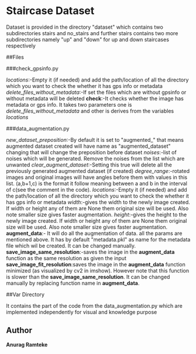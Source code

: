 # Staircase Dataset

Dataset is provided in the directory "dataset" which contains two subdirectories stairs and no_stairs and further stairs contains two more subdirectories namely "up" and "down" for up and down staircases respectively

##Files

###check_gpsinfo.py

*locations*:-Empty it (if needed) and add the path/location of all the directory which you want to check the whether it has gps info or metadata 
*delete_files_without_metadata*:-If set the files which are without gpsinfo or without metadata will be deleted
**check**:-It checks whether the image has metadata or gps info. It takes two parameters one is *delete_files_without_metadata* and other is derives from the variables *locations*

###data_augmentation.py

*new_dataset_preposition*:-By default it is set to "augmented_" that means augmented dataset created will have name as "augmented_dataset" changing that will change the preposition before dataset
*noises*:-list of noises which will be generated. Remove the noises from the list which are unwanted
*clear_augment_dataset*:-Setting this true will delete all the previously generated augmented dataset (if created)
*degree_range*:-rotated images and original images will have angles before them with values in this list. (a,b+1,c) is the format it follow meaning between a and b in the interval of c(see the comment in the code).
*locations*:-Empty it (if needed) and add the path/location of all the directory which you want to check the whether it has gps info or metadata 
*width*:-gives the width to the newly image created. If width or height any of them are None them original size will be used. Also note smaller size gives faster augmentation.
*height*:-gives the height to the newly image created. If width or height any of them are None them original size will be used. Also note smaller size gives faster augmentation.
**augment_data**:- It will do all the augmentation of data. all the params are mentioned above. It has by default "metadata.pkl" as name for the metadata file which wil be created. It can be changed manually.
**save_image_same_resolution**:-saves the image in the **augment_data** function as the same resolution as given the input
**save_image_fit_resolution**:saves the image in the **augment_data** function minimized (as visualized by cv2 in imshow). However note that this function is slower than the **save_image_same_resolution**. It can be changed manually by replacing function name in **augment_data**.

##Var Directory

It contains the part of the code from the data_augmentation.py which are implemented independently for visual and knowledge purpose


## Author

**Anurag Ramteke** 